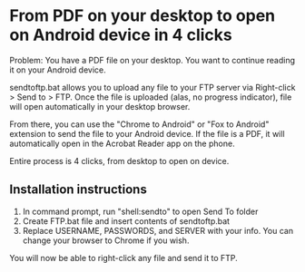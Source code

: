 From PDF on your desktop to open on Android device in 4 clicks
==================================================================

Problem: You have a PDF file on your desktop. You want to continue reading it on your Android device.

sendtoftp.bat allows you to upload any file to your FTP server via Right-click > Send to > FTP. Once the file is uploaded (alas, no progress indicator), file will open automatically in your desktop browser. 

From there, you can use the "Chrome to Android" or "Fox to Android" extension to send the file to your Android device. If the file is a PDF, it will automatically open in the Acrobat Reader app on the phone.

Entire process is 4 clicks, from desktop to open on device.

Installation instructions
--------------------------

1. In command prompt, run "shell:sendto" to open Send To folder
2. Create FTP.bat file and insert contents of sendtoftp.bat
3. Replace USERNAME, PASSWORDS, and SERVER with your info. You can change your browser to Chrome if you wish.

You will now be able to right-click any file and send it to FTP.
